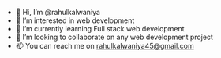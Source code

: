 - 👋 Hi, I’m @rahulkalwaniya
- 👀 I’m interested in web development
- 🌱 I’m currently learning Full stack web development
- 💞️ I’m looking to collaborate on any web development project
- 📫 You can reach me on rahulkalwaniya45@gmail.com

<!---
rahulkalwaniya/rahulkalwaniya is a ✨ special ✨ repository because its `README.md` (this file) appears on your GitHub profile.
You can click the Preview link to take a look at your changes.
--->
